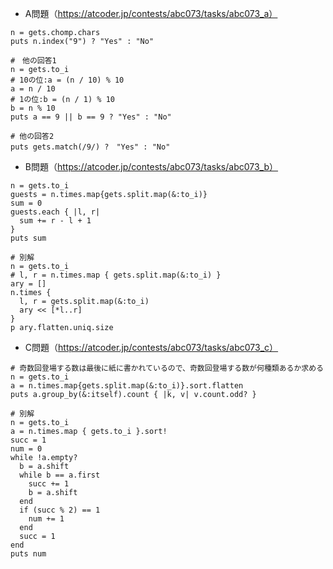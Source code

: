- A問題（https://atcoder.jp/contests/abc073/tasks/abc073_a）
```
n = gets.chomp.chars
puts n.index("9") ? "Yes" : "No"

#　他の回答1
n = gets.to_i
# 10の位:a = (n / 10) % 10
a = n / 10
# 1の位:b = (n / 1) % 10
b = n % 10
puts a == 9 || b == 9 ? "Yes" : "No"

# 他の回答2
puts gets.match(/9/) ?　"Yes" : "No"
```

- B問題（https://atcoder.jp/contests/abc073/tasks/abc073_b）
```
n = gets.to_i
guests = n.times.map{gets.split.map(&:to_i)}
sum = 0
guests.each { |l, r|
  sum += r - l + 1
}
puts sum

# 別解
n = gets.to_i
# l, r = n.times.map { gets.split.map(&:to_i) }
ary = []
n.times {
  l, r = gets.split.map(&:to_i)
  ary << [*l..r]
}
p ary.flatten.uniq.size
```


- C問題（https://atcoder.jp/contests/abc073/tasks/abc073_c）
```
# 奇数回登場する数は最後に紙に書かれているので、奇数回登場する数が何種類あるか求める
n = gets.to_i
a = n.times.map{gets.split.map(&:to_i)}.sort.flatten
puts a.group_by(&:itself).count { |k, v| v.count.odd? }

# 別解
n = gets.to_i
a = n.times.map { gets.to_i }.sort!
succ = 1
num = 0
while !a.empty?
  b = a.shift
  while b == a.first
    succ += 1
    b = a.shift
  end
  if (succ % 2) == 1
    num += 1
  end
  succ = 1
end
puts num
```

